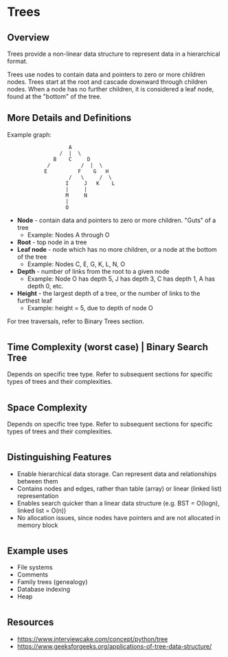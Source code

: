 # Trees
## Overview

Trees provide a non-linear data structure to represent data in a hierarchical format.

Trees use nodes to contain data and pointers to zero or more children nodes. Trees start at the root and cascade downward through children nodes. When a node has no further children, it is considered a leaf node, found at the "bottom" of the tree.

## More Details and Definitions
Example graph:

                        A
                     /  |  \
                   B    C     D
                 /          /  |  \
                E          F    G   H     
                        /   \     /  \ 
                       I     J   K    L 
                       |     |        
                       M     N
                       |
                       O


- **Node** - contain data and pointers to zero or more children. "Guts" of a tree
    - Example: Nodes A through O
- **Root** - top node in a tree
- **Leaf node** - node which has no more children, or a node at the bottom of the tree
    - Example: Nodes C, E, G, K, L, N, O
- **Depth** - number of links from the root to a given node
    - Example: Node O has depth 5, J has depth 3, C has depth 1, A has depth 0, etc.
- **Height** - the largest depth of a tree, or the number of links to the furthest leaf
    - Example: height = 5, due to depth of node O

For tree traversals, refer to Binary Trees section.

#
## Time Complexity (worst case) | Binary Search Tree
Depends on specific tree type. Refer to subsequent sections for specific types of trees and their complexities.

#
## Space Complexity
Depends on specific tree type. Refer to subsequent sections for specific types of trees and their complexities.

#
## Distinguishing Features
- Enable hierarchical data storage. Can represent data and relationships between them
- Contains nodes and edges, rather than table (array) or linear (linked list) representation
- Enables search quicker than a linear data structure (e.g. BST = O(logn), linked list = O(n))
- No allocation issues, since nodes have pointers and are not allocated in memory block

#
## Example uses
- File systems
- Comments
- Family trees (genealogy)
- Database indexing
- Heap

#
## Resources
- https://www.interviewcake.com/concept/python/tree
- https://www.geeksforgeeks.org/applications-of-tree-data-structure/

#